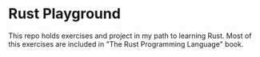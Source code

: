 # Rust Playground
This repo holds exercises and project in my path to learning Rust. Most of this exercises are included in "The Rust Programming Language" book.
